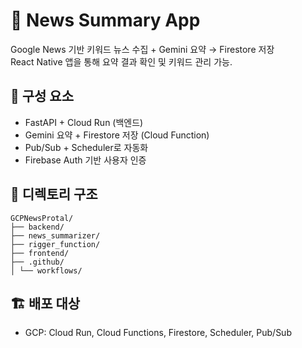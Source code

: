 # 📰 News Summary App

Google News 기반 키워드 뉴스 수집 + Gemini 요약 → Firestore 저장  
React Native 앱을 통해 요약 결과 확인 및 키워드 관리 가능.

## 🔧 구성 요소
- FastAPI + Cloud Run (백엔드)
- Gemini 요약 + Firestore 저장 (Cloud Function)
- Pub/Sub + Scheduler로 자동화
- Firebase Auth 기반 사용자 인증

## 📁 디렉토리 구조

```
GCPNewsProtal/
├── backend/
├── news_summarizer/
├── rigger_function/
├── frontend/
├── .github/
│ └── workflows/
```

## 🏗️ 배포 대상
- GCP: Cloud Run, Cloud Functions, Firestore, Scheduler, Pub/Sub

